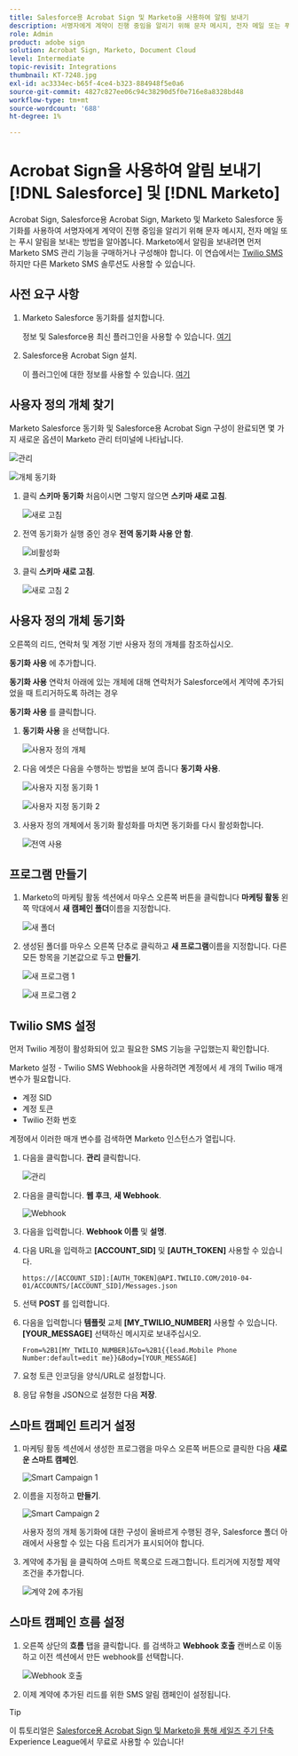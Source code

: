 ```yaml
---
title: Salesforce용 Acrobat Sign 및 Marketo을 사용하여 알림 보내기
description: 서명자에게 계약이 진행 중임을 알리기 위해 문자 메시지, 전자 메일 또는 푸시 알림을 보내는 방법을 알아봅니다.
role: Admin
product: adobe sign
solution: Acrobat Sign, Marketo, Document Cloud
level: Intermediate
topic-revisit: Integrations
thumbnail: KT-7248.jpg
exl-id: ac3334ec-b65f-4ce4-b323-884948f5e0a6
source-git-commit: 4827c827ee06c94c38290d5f0e716e8a8328bd48
workflow-type: tm+mt
source-wordcount: '688'
ht-degree: 1%

---
```


# Acrobat Sign을 사용하여 알림 보내기 [!DNL Salesforce] 및 [!DNL Marketo]

Acrobat Sign, Salesforce용 Acrobat Sign, Marketo 및 Marketo Salesforce 동기화를 사용하여 서명자에게 계약이 진행 중임을 알리기 위해 문자 메시지, 전자 메일 또는 푸시 알림을 보내는 방법을 알아봅니다. Marketo에서 알림을 보내려면 먼저 Marketo SMS 관리 기능을 구매하거나 구성해야 합니다. 이 연습에서는 [Twilio SMS](https://launchpoint.marketo.com/twilio/twilio-sms-for-marketo/)하지만 다른 Marketo SMS 솔루션도 사용할 수 있습니다.

## 사전 요구 사항

1. Marketo Salesforce 동기화를 설치합니다.

   정보 및 Salesforce용 최신 플러그인을 사용할 수 있습니다. [여기](https://experienceleague.adobe.com/docs/marketo/using/product-docs/crm-sync/salesforce-sync/understanding-the-salesforce-sync.html)

1. Salesforce용 Acrobat Sign 설치.

   이 플러그인에 대한 정보를 사용할 수 있습니다. [여기](https://helpx.adobe.com/ca/sign/using/salesforce-integration-installation-guide.html)

## 사용자 정의 개체 찾기

Marketo Salesforce 동기화 및 Salesforce용 Acrobat Sign 구성이 완료되면 몇 가지 새로운 옵션이 Marketo 관리 터미널에 나타납니다.

![관리](assets/adminTab.png)

![개체 동기화](assets/salesforceAdmin.png)

1. 클릭 **스키마 동기화** 처음이시면 그렇지 않으면 **스키마 새로 고침**.

   ![새로 고침](assets/refreshSchema1.png)

1. 전역 동기화가 실행 중인 경우 **전역 동기화 사용 안 함**.

   ![비활성화](assets/disableGlobal.png)

1. 클릭 **스키마 새로 고침**.

   ![새로 고침 2](assets/refreshSchema2.png)

## 사용자 정의 개체 동기화

오른쪽의 리드, 연락처 및 계정 기반 사용자 정의 개체를 참조하십시오.

**동기화 사용** 에 추가합니다.

**동기화 사용** 연락처 아래에 있는 개체에 대해 연락처가 Salesforce에서 계약에 추가되었을 때 트리거하도록 하려는 경우

**동기화 사용** 를 클릭합니다.

1. **동기화 사용** 을 선택합니다.

   ![사용자 정의 개체](assets/customObjects.png)

1. 다음 에셋은 다음을 수행하는 방법을 보여 줍니다 **동기화 사용**.

   ![사용자 지정 동기화 1](assets/customObjectSync1.png)

   ![사용자 지정 동기화 2](assets/customObjectSync2.png)

1. 사용자 정의 개체에서 동기화 활성화를 마치면 동기화를 다시 활성화합니다.

   ![전역 사용](assets/enableGlobal.png)

## 프로그램 만들기

1. Marketo의 마케팅 활동 섹션에서 마우스 오른쪽 버튼을 클릭합니다 **마케팅 활동** 왼쪽 막대에서 **새 캠페인 폴더**&#x200B;이름을 지정합니다.

   ![새 폴더](assets/newFolder.png)

1. 생성된 폴더를 마우스 오른쪽 단추로 클릭하고 **새 프로그램**&#x200B;이름을 지정합니다. 다른 모든 항목을 기본값으로 두고 **만들기**.

   ![새 프로그램 1](assets/newProgram1.png)

   ![새 프로그램 2](assets/newProgram2.png)

## Twilio SMS 설정

먼저 Twilio 계정이 활성화되어 있고 필요한 SMS 기능을 구입했는지 확인합니다.

Marketo 설정 - Twilio SMS Webhook을 사용하려면 계정에서 세 개의 Twilio 매개 변수가 필요합니다.

- 계정 SID
- 계정 토큰
- Twilio 전화 번호

계정에서 이러한 매개 변수를 검색하면 Marketo 인스턴스가 열립니다.

1. 다음을 클릭합니다. **관리** 클릭합니다.

   ![관리](assets/adminTab.png)

1. 다음을 클릭합니다. **웹 후크**, **새 Webhook**.

   ![Webhook](assets/webhooks.png)

1. 다음을 입력합니다. **Webhook 이름** 및 **설명**.

1. 다음 URL을 입력하고 **[ACCOUNT_SID]** 및 **[AUTH_TOKEN]** 사용할 수 있습니다.

   ```
   https://[ACCOUNT_SID]:[AUTH_TOKEN]@API.TWILIO.COM/2010-04-01/ACCOUNTS/[ACCOUNT_SID]/Messages.json
   ```

1. 선택 **POST** 를 입력합니다.

1. 다음을 입력합니다 **템플릿** 교체 **[MY_TWILIO_NUMBER]** 사용할 수 있습니다. **[YOUR_MESSAGE]** 선택하신 메시지로 보내주십시오.

   ```
   From=%2B1[MY_TWILIO_NUMBER]&To=%2B1{{lead.Mobile Phone Number:default=edit me}}&Body=[YOUR_MESSAGE]
   ```

1. 요청 토큰 인코딩을 양식/URL로 설정합니다.

1. 응답 유형을 JSON으로 설정한 다음 **저장**.

## 스마트 캠페인 트리거 설정

1. 마케팅 활동 섹션에서 생성한 프로그램을 마우스 오른쪽 버튼으로 클릭한 다음 **새로운 스마트 캠페인**.

   ![Smart Campaign 1](assets/smartCampaign1.png)

1. 이름을 지정하고 **만들기**.

   ![Smart Campaign 2](assets/smartCampaign3.png)

   사용자 정의 개체 동기화에 대한 구성이 올바르게 수행된 경우, Salesforce 폴더 아래에서 사용할 수 있는 다음 트리거가 표시되어야 합니다.

1. 계약에 추가됨 을 클릭하여 스마트 목록으로 드래그합니다. 트리거에 지정할 제약 조건을 추가합니다.

   ![계약 2에 추가됨](assets/addedToAgreement2.png)

## 스마트 캠페인 흐름 설정

1. 오른쪽 상단의 **흐름** 탭을 클릭합니다. 를 검색하고 **Webhook 호출** 캔버스로 이동하고 이전 섹션에서 만든 webhook를 선택합니다.

   ![Webhook 호출](assets/callWebhook.png)

1. 이제 계약에 추가된 리드를 위한 SMS 알림 캠페인이 설정됩니다.

>[!TIP]
>
>이 튜토리얼은 [Salesforce용 Acrobat Sign 및 Marketo을 통해 세일즈 주기 단축](https://experienceleague.adobe.com/?recommended=Sign-U-1-2021.1) Experience League에서 무료로 사용할 수 있습니다!